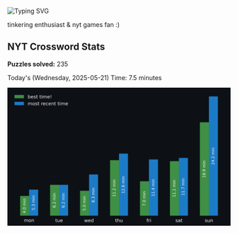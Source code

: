 ![Typing SVG](https://readme-typing-svg.demolab.com?font=Fira+Code&size=16&pause=700&color=FFFFFF&width=435&lines=hi+i'm+aimee!;nice+to+see+you+here!)

tinkering enthusiast & nyt games fan :)
<!-- START NYT-STATS -->
## NYT Crossword Stats
**Puzzles solved:** 235

Today's (Wednesday, 2025-05-21) Time: 7.5 minutes


![Solve Times](./nyt_stats_graph.png)
<!-- END NYT-STATS -->
